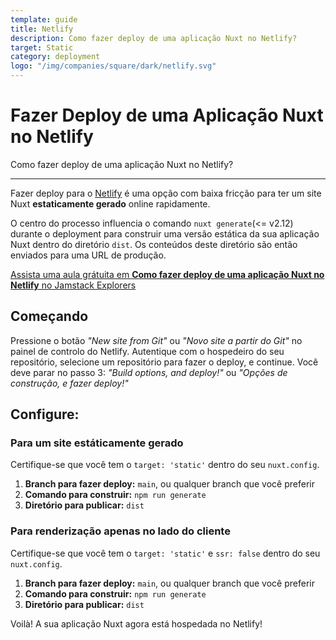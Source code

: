 ```yaml
---
template: guide
title: Netlify
description: Como fazer deploy de uma aplicação Nuxt no Netlify?
target: Static
category: deployment
logo: "/img/companies/square/dark/netlify.svg"
---
```

# Fazer Deploy de uma Aplicação Nuxt no Netlify

Como fazer deploy de uma aplicação Nuxt no Netlify?

---

Fazer deploy para o [Netlify](https://www.netlify.com) é uma opção com baixa fricção para ter um site Nuxt **estaticamente gerado** online rapidamente.

O centro do processo influencia o comando `nuxt generate`(<= v2.12) durante o deployment para construir uma versão estática da sua aplicação Nuxt dentro do diretório `dist`. Os conteúdos deste diretório são então enviados para uma URL de produção.

<div class="Promo__Video">
  <a href="https://explorers.netlify.com/learn/get-started-with-nuxt/nuxt-generate-and-deploy" target="_blank">
    <p class="Promo__Video__Icon">
      Assista uma aula grátuita em <strong>Como fazer deploy de uma aplicação Nuxt no Netlify</strong> no Jamstack Explorers
    </p>
  </a>
</div>

## Começando

Pressione o botão _"New site from Git"_ ou _"Novo site a partir do Git"_ no painel de controlo do Netlify. Autentique com o hospedeiro do seu repositório, selecione um repositório para fazer o deploy, e continue. Você deve parar no passo 3: _"Build options, and deploy!"_ ou _"Opções de construção, e fazer deploy!"_

## Configure:

### Para um site estáticamente gerado

Certifique-se que você tem o `target: 'static'` dentro do seu `nuxt.config`.

1. **Branch para fazer deploy:** `main`, ou qualquer branch que você preferir
1. **Comando para construir:** `npm run generate`
1. **Diretório para publicar:** `dist`

### Para renderização apenas no lado do cliente

Certifique-se que você tem o `target: 'static'` e `ssr: false` dentro do seu `nuxt.config`.

1. **Branch para fazer deploy:** `main`, ou qualquer branch que você preferir
1. **Comando para construir:** `npm run generate`
1. **Diretório para publicar:** `dist`

Voilà! A sua aplicação Nuxt agora está hospedada no Netlify!
